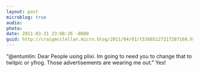 ```yaml
---
layout: post
microblog: true
audio: 
photo: 
date: 2011-03-31 23:08:26 -0600
guid: http://craigmcclellan.micro.blog/2011/04/01/t53685127217287168.html
---
```

“@entumlin: Dear People using plixi. Im going to need you to change that to twitpic or yfrog. Those advertisements are wearing me out.” Yes!
